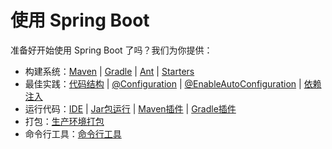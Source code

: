 # 使用 Spring Boot

准备好开始使用 Spring Boot 了吗？我们为你提供：

- 构建系统：[Maven](https://docs.spring.io/spring-boot/docs/2.1.3.RELEASE/reference/html/using-boot-build-systems.html#using-boot-maven) | [Gradle](https://docs.spring.io/spring-boot/docs/2.1.3.RELEASE/reference/html/using-boot-build-systems.html#using-boot-gradle) | [Ant](https://docs.spring.io/spring-boot/docs/2.1.3.RELEASE/reference/html/using-boot-build-systems.html#using-boot-ant) | [Starters](https://docs.spring.io/spring-boot/docs/2.1.3.RELEASE/reference/html/using-boot-build-systems.html#using-boot-starter)
- 最佳实践：[代码结构](https://docs.spring.io/spring-boot/docs/2.1.3.RELEASE/reference/html/using-boot-structuring-your-code.html) | [@Configuration](https://docs.spring.io/spring-boot/docs/2.1.3.RELEASE/reference/html/using-boot-configuration-classes.html) | [@EnableAutoConfiguration](https://docs.spring.io/spring-boot/docs/2.1.3.RELEASE/reference/html/using-boot-auto-configuration.html) | [依赖注入](https://docs.spring.io/spring-boot/docs/2.1.3.RELEASE/reference/html/using-boot-spring-beans-and-dependency-injection.html)
- 运行代码：[IDE](https://docs.spring.io/spring-boot/docs/2.1.3.RELEASE/reference/html/using-boot-running-your-application.html#using-boot-running-from-an-ide) | [Jar包运行](https://docs.spring.io/spring-boot/docs/2.1.3.RELEASE/reference/html/using-boot-running-your-application.html#using-boot-running-as-a-packaged-application) | [Maven插件](https://docs.spring.io/spring-boot/docs/2.1.3.RELEASE/reference/html/using-boot-running-your-application.html#using-boot-running-with-the-maven-plugin) | [Gradle插件](https://docs.spring.io/spring-boot/docs/2.1.3.RELEASE/reference/html/using-boot-running-your-application.html#using-boot-running-with-the-gradle-plugin)
- 打包：[生产环境打包](https://docs.spring.io/spring-boot/docs/2.1.3.RELEASE/reference/html/using-boot-packaging-for-production.html)
- 命令行工具：[命令行工具](https://docs.spring.io/spring-boot/docs/2.1.3.RELEASE/reference/html/cli.html)